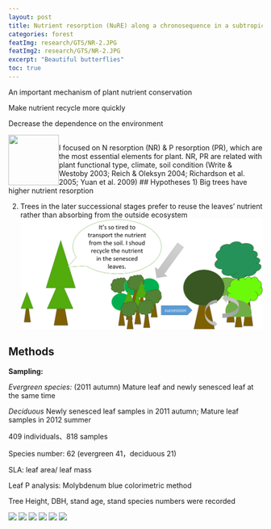 ```yaml
---
layout: post
title: Nutrient resorption (NuRE) along a chronosequence in a subtropical forest
categories: forest
featImg: research/GTS/NR-2.JPG
featImg2: research/GTS/NR-2.JPG
excerpt: "Beautiful butterflies"
toc: true
---
```


An important mechanism of plant nutrient conservation

Make nutrient recycle more quickly

Decrease the dependence on the environment
<div class="gallery_story">
  <img align="left" class="low" src="{{ site.baseurl }}/assets/research/nr.png" width="100" height="100">
  <img  >
</div>
I focused on N resorption (NR) & P resorption (PR), which are the most essential elements for plant.
NR, PR are related with plant functional type, climate, soil condition (Write & Westoby 2003; Reich & Oleksyn 2004; Richardson et al. 2005; Yuan et al. 2009)
## Hypotheses
1) Big trees have higher nutrient resorption

2) Trees in the later successional stages  prefer to reuse the leaves’ nutrient rather than absorbing from the  outside ecosystem
![](/assets/research/nr2.png)
## Methods
**Sampling:**

_Evergreen species:_ (2011 autumn) Mature leaf and  newly senesced leaf at the same time

_Deciduous_
Newly senesced leaf samples in 2011 autumn;
Mature leaf samples in 2012 summer


409 individuals、818 samples

Species number: 62 (evergreen 41，deciduous 21)

SLA: leaf area/ leaf mass

Leaf P analysis: Molybdenum blue colorimetric method

Tree Height, DBH, stand age, stand species numbers were recorded

<div class="gallery_story">
  <img  class="high" src="{{ site.baseurl }}/assets/research/GTS/NR-5.jpg"/>
  <img  src="{{ site.baseurl }}/assets/research/GTS/NR-6.jpg"/>
  <img  src="{{ site.baseurl }}/assets/research/GTS/NR-2.jpg"/>
  <img  src="{{ site.baseurl }}/assets/research/GTS/NR-3.jpg"/>
  <img  src="{{ site.baseurl }}/assets/research/GTS/NR-4.jpg"/>
  <img  src="{{ site.baseurl }}/assets/research/GTS/NR-1.jpg"/>
</div>
